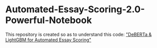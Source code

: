 # Automated-Essay-Scoring-2.0-Powerful-Notebook

This repository is created so as to understand this code: ["DeBERTa & LightGBM for Automated Essay Scoring"](https://www.kaggle.com/code/qamarmath/deberta-lightgbm-for-automated-essay-scoring?scriptVersionId=175313277)

